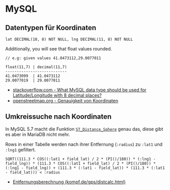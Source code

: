# MySQL

## Datentypen für Koordinaten

```mysql
lat DECIMAL(10, 8) NOT NULL, lng DECIMAL(11, 8) NOT NULL
```

Additionally, you will see that float values rounded.

```
// e.g: given values 41.0473112,29.0077011

float(11,7) | decimal(11,7)
---------------------------
41.0473099  | 41.0473112
29.0077019  | 29.0077011
```

* [stackoverflow.com - What MySQL data type should be used for Latitude/Longitude with 8 decimal places?](https://stackoverflow.com/questions/12504208/what-mysql-data-type-should-be-used-for-latitude-longitude-with-8-decimal-places)
* [openstreetmap.org - Genauigkeit von Koordinaten](https://wiki.openstreetmap.org/wiki/DE:Genauigkeit_von_Koordinaten)

## Umkreissuche nach Koordinaten

In MySQL 5.7 macht die Funktion [`ST_Distance_Sphere`](https://dev.mysql.com/doc/refman/5.7/en/spatial-convenience-functions.html#function_st-distance-sphere) genau das, diese gibt es aber in MariaDB nicht mehr.

Rows in einer Tabelle werden nach ihrer Entfernung (`:radius`) zu `:lat1` und `:lng1` gefiltert.

```mysql
SQRT((111.3 * COS((:lat1 + field_lat) / 2 * (PI()/180)) * (:lng1 - field_lng)) * (111.3 * COS((:lat1 + field_lat) / 2 * (PI()/180)) * (:lng1 - field_lng)) + (111.3 * (:lat1 - field_lat)) * (111.3 * (:lat1 - field_lat))) < :radius
```

* [Entfernungsberechnung (kompf.de/gps/distcalc.html)](https://www.kompf.de/gps/distcalc.html)
